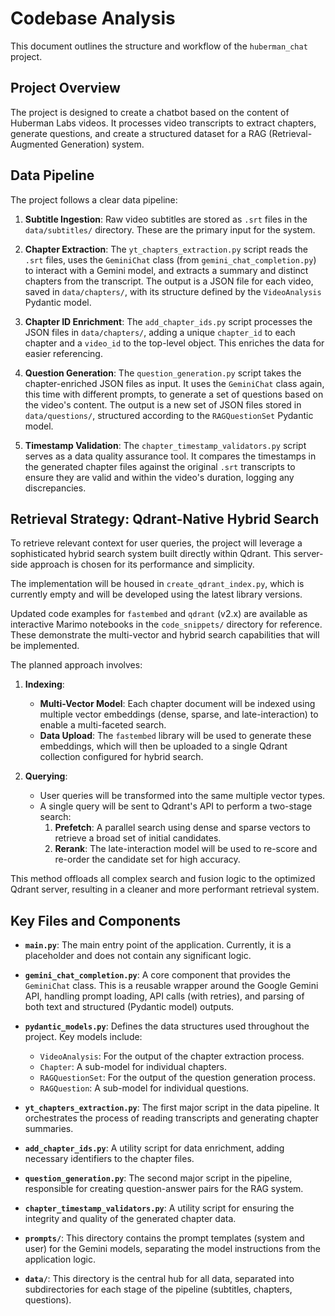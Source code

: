 # Codebase Analysis

This document outlines the structure and workflow of the `huberman_chat` project.

## Project Overview

The project is designed to create a chatbot based on the content of Huberman Labs videos. It processes video transcripts to extract chapters, generate questions, and create a structured dataset for a RAG (Retrieval-Augmented Generation) system.

## Data Pipeline

The project follows a clear data pipeline:

1.  **Subtitle Ingestion**: Raw video subtitles are stored as `.srt` files in the `data/subtitles/` directory. These are the primary input for the system.

2.  **Chapter Extraction**: The `yt_chapters_extraction.py` script reads the `.srt` files, uses the `GeminiChat` class (from `gemini_chat_completion.py`) to interact with a Gemini model, and extracts a summary and distinct chapters from the transcript. The output is a JSON file for each video, saved in `data/chapters/`, with its structure defined by the `VideoAnalysis` Pydantic model.

3.  **Chapter ID Enrichment**: The `add_chapter_ids.py` script processes the JSON files in `data/chapters/`, adding a unique `chapter_id` to each chapter and a `video_id` to the top-level object. This enriches the data for easier referencing.

4.  **Question Generation**: The `question_generation.py` script takes the chapter-enriched JSON files as input. It uses the `GeminiChat` class again, this time with different prompts, to generate a set of questions based on the video's content. The output is a new set of JSON files stored in `data/questions/`, structured according to the `RAGQuestionSet` Pydantic model.

5.  **Timestamp Validation**: The `chapter_timestamp_validators.py` script serves as a data quality assurance tool. It compares the timestamps in the generated chapter files against the original `.srt` transcripts to ensure they are valid and within the video's duration, logging any discrepancies.

## Retrieval Strategy: Qdrant-Native Hybrid Search

To retrieve relevant context for user queries, the project will leverage a sophisticated hybrid search system built directly within Qdrant. This server-side approach is chosen for its performance and simplicity.

The implementation will be housed in `create_qdrant_index.py`, which is currently empty and will be developed using the latest library versions.

Updated code examples for `fastembed` and `qdrant` (v2.x) are available as interactive Marimo notebooks in the `code_snippets/` directory for reference. These demonstrate the multi-vector and hybrid search capabilities that will be implemented.

The planned approach involves:

1.  **Indexing**:
    *   **Multi-Vector Model**: Each chapter document will be indexed using multiple vector embeddings (dense, sparse, and late-interaction) to enable a multi-faceted search.
    *   **Data Upload**: The `fastembed` library will be used to generate these embeddings, which will then be uploaded to a single Qdrant collection configured for hybrid search.

2.  **Querying**:
    *   User queries will be transformed into the same multiple vector types.
    *   A single query will be sent to Qdrant's API to perform a two-stage search:
        1.  **Prefetch**: A parallel search using dense and sparse vectors to retrieve a broad set of initial candidates.
        2.  **Rerank**: The late-interaction model will be used to re-score and re-order the candidate set for high accuracy.

This method offloads all complex search and fusion logic to the optimized Qdrant server, resulting in a cleaner and more performant retrieval system.

## Key Files and Components

-   **`main.py`**: The main entry point of the application. Currently, it is a placeholder and does not contain any significant logic.

-   **`gemini_chat_completion.py`**: A core component that provides the `GeminiChat` class. This is a reusable wrapper around the Google Gemini API, handling prompt loading, API calls (with retries), and parsing of both text and structured (Pydantic model) outputs.

-   **`pydantic_models.py`**: Defines the data structures used throughout the project. Key models include:
    -   `VideoAnalysis`: For the output of the chapter extraction process.
    -   `Chapter`: A sub-model for individual chapters.
    -   `RAGQuestionSet`: For the output of the question generation process.
    -   `RAGQuestion`: A sub-model for individual questions.

-   **`yt_chapters_extraction.py`**: The first major script in the data pipeline. It orchestrates the process of reading transcripts and generating chapter summaries.

-   **`add_chapter_ids.py`**: A utility script for data enrichment, adding necessary identifiers to the chapter files.

-   **`question_generation.py`**: The second major script in the pipeline, responsible for creating question-answer pairs for the RAG system.

-   **`chapter_timestamp_validators.py`**: A utility script for ensuring the integrity and quality of the generated chapter data.

-   **`prompts/`**: This directory contains the prompt templates (system and user) for the Gemini models, separating the model instructions from the application logic.

-   **`data/`**: This directory is the central hub for all data, separated into subdirectories for each stage of the pipeline (subtitles, chapters, questions).

